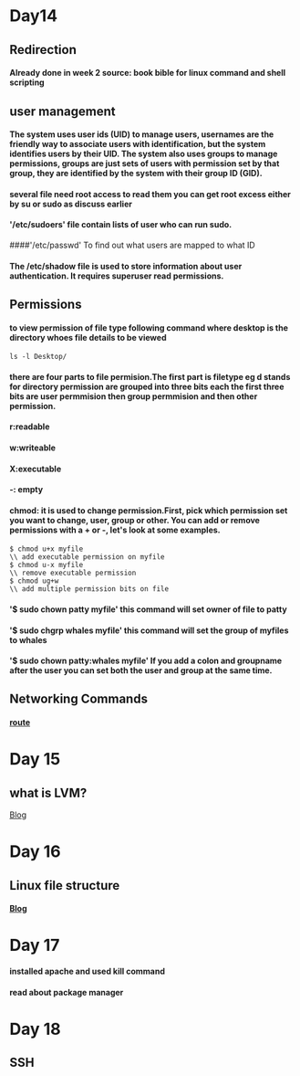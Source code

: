 # Day14 

## Redirection
#### Already done in week 2 source: book bible for linux command and shell scripting

## user management 

#### The system uses user ids (UID) to manage users, usernames are the friendly way to associate users with identification, but the system identifies users by their UID. The system also uses groups to manage permissions, groups are just sets of users with permission set by that group, they are identified by the system with their group ID (GID).

#### several file need root access to read them  you can get root excess either by su or sudo as discuss earlier 
#### '/etc/sudoers' file contain lists of user who  can run sudo.
####'/etc/passwd' To find out what users are mapped to what ID
#### The /etc/shadow file is used to store information about user authentication. It requires superuser read permissions.
## Permissions

#### to view permission of file type following command where desktop is the directory whoes file details to be viewed
```
ls -l Desktop/
```
#### there are four parts to file permision.The first part is filetype eg d stands for directory permission are grouped into three bits each the first three bits are user permmision then group permmision and then other permission.

#### r:readable
#### w:writeable
#### X:executable
#### -: empty

#### chmod: it is used to change permission.First, pick which permission set you want to change, user, group or other. You can add or remove permissions with a + or -, let's look at some examples. 
```
$ chmod u+x myfile
\\ add executable permission on myfile
$ chmod u-x myfile 
\\ remove executable permission
$ chmod ug+w
\\ add multiple permission bits on file 
```
#### '$ sudo chown patty myfile' this command will set owner of file to patty
#### '$ sudo chgrp whales myfile' this command will set the group of myfiles to whales 
#### '$ sudo chown patty:whales myfile' If you add a colon and groupname after the user you can set both the user and group at the same time. 

## Networking Commands

#### [route](https://www.geeksforgeeks.org/route-command-in-linux-with-examples/)


# Day 15

## what is LVM?

[Blog](https://www.digitalocean.com/community/tutorials/an-introduction-to-lvm-concepts-terminology-and-operations#:~:text=LVM%2C%20or%20Logical%20Vo)
#### 

# Day 16 

## Linux file structure 
#### [Blog](https://www.geeksforgeeks.org/linux-file-hierarchy-structure/)
# Day 17 

#### installed apache and used kill command 
#### read about package manager 
# Day 18 

## SSH

####
